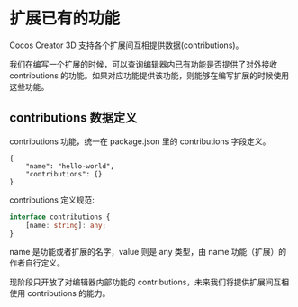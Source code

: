 # 扩展已有的功能

Cocos Creator 3D 支持各个扩展间互相提供数据(contributions)。

我们在编写一个扩展的时候，可以查询编辑器内已有功能是否提供了对外接收 contributions 的功能。如果对应功能提供该功能，则能够在编写扩展的时候使用这些功能。

## contributions 数据定义

contributions 功能，统一在 package.json 里的 contributions 字段定义。

```json5
{
    "name": "hello-world",
    "contributions": {}
}
```

contributions 定义规范:

```typescript
interface contributions {
    [name: string]: any;
}
```

name 是功能或者扩展的名字，value 则是 any 类型，由 name 功能（扩展）的作者自行定义。

现阶段只开放了对编辑器内部功能的 contributions，未来我们将提供扩展间互相使用 contributions 的能力。
